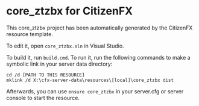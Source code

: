 # core_ztzbx for CitizenFX

This core_ztzbx project has been automatically generated by the CitizenFX resource template.

To edit it, open `core_ztzbx.sln` in Visual Studio.

To build it, run `build.cmd`. To run it, run the following commands to make a symbolic link in your server data directory:

```dos
cd /d [PATH TO THIS RESOURCE]
mklink /d X:\cfx-server-data\resources\[local]\core_ztzbx dist
```

Afterwards, you can use `ensure core_ztzbx` in your server.cfg or server console to start the resource.